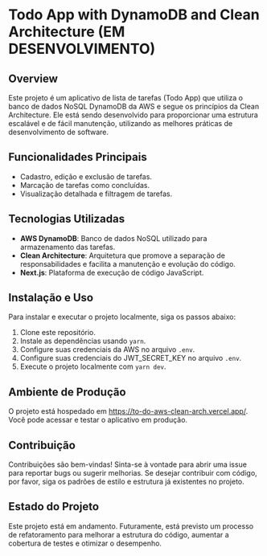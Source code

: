 # Todo App with DynamoDB and Clean Architecture (EM DESENVOLVIMENTO)


## Overview
Este projeto é um aplicativo de lista de tarefas (Todo App) que utiliza o banco de dados NoSQL DynamoDB da AWS e segue os princípios da Clean Architecture. Ele está sendo desenvolvido para proporcionar uma estrutura escalável e de fácil manutenção, utilizando as melhores práticas de desenvolvimento de software.

## Funcionalidades Principais
- Cadastro, edição e exclusão de tarefas.
- Marcação de tarefas como concluídas.
- Visualização detalhada e filtragem de tarefas.

## Tecnologias Utilizadas
- **AWS DynamoDB**: Banco de dados NoSQL utilizado para armazenamento das tarefas.
- **Clean Architecture**: Arquitetura que promove a separação de responsabilidades e facilita a manutenção e evolução do código.
- **Next.js**: Plataforma de execução de código JavaScript.

## Instalação e Uso
Para instalar e executar o projeto localmente, siga os passos abaixo:

1. Clone este repositório.
2. Instale as dependências usando `yarn`.
3. Configure suas credenciais da AWS no arquivo `.env`.
3. Configure suas credenciais do JWT_SECRET_KEY no arquivo `.env`.
4. Execute o projeto localmente com `yarn dev`.

## Ambiente de Produção
O projeto está hospedado em https://to-do-aws-clean-arch.vercel.app/. Você pode acessar e testar o aplicativo em produção.

## Contribuição
Contribuições são bem-vindas! Sinta-se à vontade para abrir uma issue para reportar bugs ou sugerir melhorias. Se desejar contribuir com código, por favor, siga os padrões de estilo e estrutura já existentes no projeto.

## Estado do Projeto
Este projeto está em andamento. Futuramente, está previsto um processo de refatoramento para melhorar a estrutura do código, aumentar a cobertura de testes e otimizar o desempenho.
